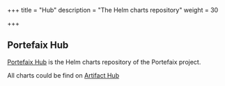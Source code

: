 +++
title = "Hub"
description = "The Helm charts repository"
weight = 30

+++

## Portefaix Hub

[Portefaix Hub](https://charts.portefaix.xyz/) is the Helm charts repository of the Portefaix project.

All charts could be find on [Artifact Hub](https://artifacthub.io/packages/search?repo=portefaix-hub)
